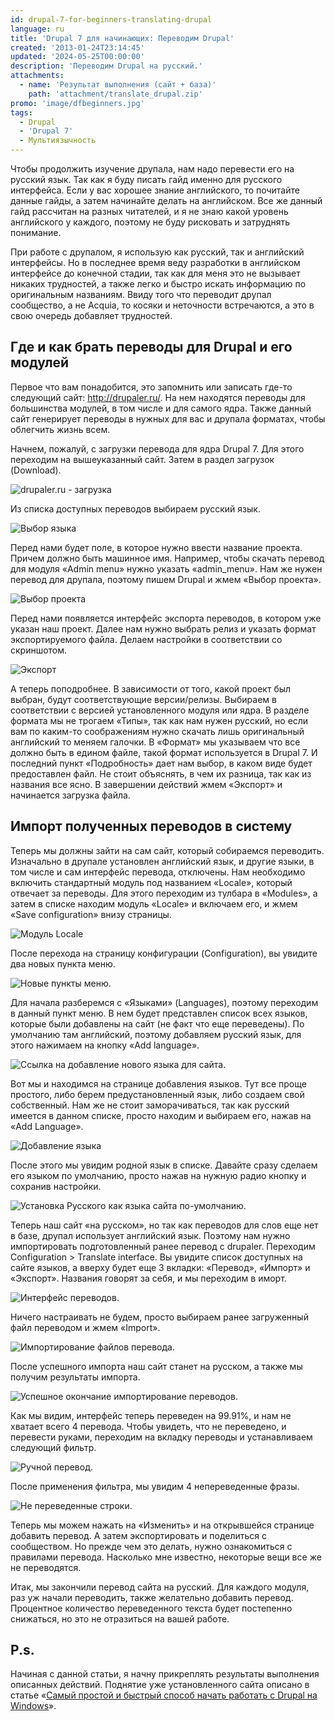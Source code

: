 ```yaml
---
id: drupal-7-for-beginners-translating-drupal
language: ru
title: 'Drupal 7 для начинающих: Переводим Drupal'
created: '2013-01-24T23:14:45'
updated: '2024-05-25T00:00:00'
description: 'Переводим Drupal на русский.'
attachments:
  - name: 'Результат выполнения (сайт + база)'
    path: 'attachment/translate_drupal.zip'
promo: 'image/dfbeginners.jpg'
tags:
  - Drupal
  - 'Drupal 7'
  - Мультиязычность
---
```


Чтобы продолжить изучение друпала, нам надо перевести его на русский язык. Так
как я буду писать гайд именно для русского интерфейса. Если у вас хорошее знание
английского, то почитайте данные гайды, а затем начинайте делать на английском.
Все же данный гайд рассчитан на разных читателей, и я не знаю какой уровень
английского у каждого, поэтому не буду рисковать и затруднять понимание.

При работе с друпалом, я использую как русский, так и английский интерфейсы. Но
в последнее время веду разработки в английском интерфейсе до конечной стадии,
так как для меня это не вызывает никаких трудностей, а также легко и быстро
искать информацию по оригинальным названиям. Ввиду того что переводит друпал
сообщество, а не Acquia, то косяки и неточности встречаются, а это в свою
очередь добавляет трудностей.

## Где и как брать переводы для Drupal и его модулей

Первое что вам понадобится, это запомнить или записать где-то следующий
сайт: <http://drupaler.ru/>. На нем находятся переводы для большинства модулей,
в том числе и для самого ядра. Также данный сайт генерирует переводы в нужных
для вас и друпала форматах, чтобы облегчить жизнь всем.

Начнем, пожалуй, с загрузки перевода для ядра Drupal 7. Для этого переходим на
вышеуказанный сайт. Затем в раздел загрузок (Download).

![drupaler.ru - загрузка](image/drupaler_download.png)

Из списка доступных переводов выбираем русский язык.

![Выбор языка](image/drupaler_russian.png)

Перед нами будет поле, в которое нужно ввести название проекта. Причем должно
быть машинное имя. Например, чтобы скачать перевод для модуля «Admin menu» нужно
указать «admin_menu». Нам же нужен перевод для друпала, поэтому пишем Drupal и
жмем «Выбор проекта».

![Выбор проекта](image/drupaler_project.png)

Перед нами появляется интерфейс экспорта переводов, в котором уже указан наш
проект. Далее нам нужно выбрать релиз и указать формат экспортируемого файла.
Делаем настройки в соответствии со скриншотом.

![Экспорт](image/drupaler_export.png)

А теперь поподробнее. В зависимости от того, какой проект был выбран, будут
соответствующие версии/релизы. Выбираем в соответствии с версией установленного
модуля или ядра. В разделе формата мы не трогаем «Типы», так как нам нужен
русский, но если вам по каким-то соображениям нужно скачать лишь оригинальный
английский то меняем галочки. В «Формат» мы указываем что все должно быть в
едином файле, такой формат используется в Drupal 7. И последний пункт
«Подробность» дает нам выбор, в каком виде будет предоставлен файл. Не стоит
объяснять, в чем их разница, так как из названия все ясно. В завершении действий
жмем «Экспорт» и начинается загрузка файла.

## Импорт полученных переводов в систему

Теперь мы должны зайти на сам сайт, который собираемся переводить. Изначально в
друпале установлен английский язык, и другие языки, в том числе и сам интерфейс
перевода, отключены. Нам необходимо включить стандартный модуль под названием
«Locale», который отвечает за переводы. Для этого переходим из тулбара в
«Modules», а затем в списке находим модуль «Locale» и включаем его, и жмем «Save
configuration» внизу страницы.

![Модуль Locale](image/modules_locale.png)

После перехода на страницу конфигурации (Configuration), вы увидите два новых
пункта меню.

![Новые пункты меню.](image/configuration_new_items.png)

Для начала разберемся с «Языками» (Languages), поэтому переходим в данный пункт
меню. В нем будет представлен список всех языков, которые были добавлены на
сайт (не факт что еще переведены). По умолчанию там английский, поэтому
добавляем русский язык, для этого нажимаем на кнопку «Add language».

![Ссылка на добавление нового языка для сайта.](image/languages_addnew.png)

Вот мы и находимся на странице добавления языков. Тут все проще простого, либо
берем предустановленный язык, либо создаем свой собственный. Нам же не стоит
заморачиваться, так как русский имеется в данном списке, просто находим и
выбираем его, нажав на «Add Language».

![Добавление языка](image/languages_addlang.png)

После этого мы увидим родной язык в списке. Давайте сразу сделаем его языком по
умолчанию, просто нажав на нужную радио кнопку и сохранив настройки.

![Установка Русского как языка сайта по-умолчанию.](image/default_russian.png)

Теперь наш сайт «на русском», но так как переводов для слов еще нет в базе,
друпал использует английский язык. Поэтому нам нужно импортировать
подготовленный ранее перевод с drupaler. Переходим Configuration > Translate
interface. Вы увидите список доступных на сайте языков, а вверху будет еще 3
вкладки: «Перевод», «Импорт» и «Экспорт». Названия говорят за себя, и мы
переходим в иморт.

![Интерфейс переводов.](image/translate_interface.png)

Ничего настраивать не будем, просто выбираем ранее загруженный файл переводом и
жмем «Import».

![Импортирование файлов перевода.](image/import_lang.png)

После успешного импорта наш сайт станет на русском, а также мы получим
результаты импорта.

![Успешное окончание импортирование переводов.](image/import_done.png)

Как мы видим, интерфейс теперь переведен на 99.91%, и нам не хватает всего 4
перевода. Чтобы увидеть, что не переведено, и перевести руками, переходим на
вкладку переводы и устанавливаем следующий фильтр.

![Ручной перевод.](image/hand_translate.png)

После применения фильтра, мы увидим 4 непереведенные фразы.

![Не переведенные строки.](image/untranslated.png)

Теперь мы можем нажать на «Изменить» и на открывшейся странице добавить перевод.
А затем экспортировать и поделиться с сообществом. Но прежде чем это делать,
нужно ознакомиться с правилами перевода. Насколько мне известно, некоторые вещи
все же не переводятся.

Итак, мы закончили перевод сайта на русский. Для каждого модуля, раз уж начали
переводить, также желательно добавить перевод. Процентное количество
переведенного текста будет постепенно снижаться, но это не отразиться на вашей
работе.

## P.s.

Начиная с данной статьи, я начну прикреплять результаты выполнения описанных
действий. Поднятие уже установленного сайта описано в
статье «[Самый простой и быстрый способ начать работать с Drupal на Windows][drupal-on-windows]».

[drupal-on-windows]: ../../../../2013/01/09/drupal-7-windows-setup/index.ru.md
